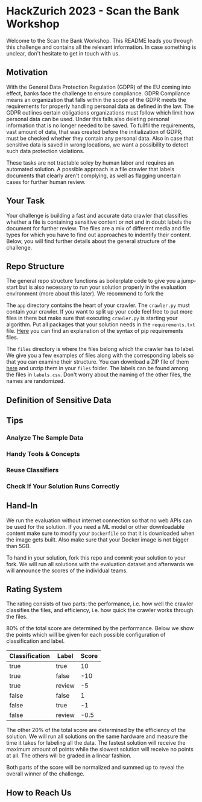 # HackZurich 2023 - Scan the Bank Workshop
Welcome to the Scan the Bank Workshop. This README leads you through this challenge and contains all the relevant information. In case something is unclear, don't hesitate to get in touch with us.

## Motivation
With the General Data Protection Regulation (GDPR) of the EU coming into effect, banks face the challenge to ensure compliance. GDPR Compliance means an organization that falls within the scope of the GDPR meets the requirements for properly handling personal data as defined in the law. The GDPR outlines certain obligations organizations must follow which limit how personal data can be used. Under this falls also deleting personal information that is no longer needed to be saved. To fullfil the requirements, vast amount of data, that was created before the initialization of GDPR, must be checked whether they contain any personal data. Also in case that sensitive data is saved in wrong locations, we want a possibility to detect such data protection violations.

These tasks are not tractable soley by human labor and requires an automated solution. A possible approach is a file crawler that labels documents that clearly aren't complying, as well as flagging uncertain cases for further human review.

## Your Task
Your challenge is building a fast and accurate data crawler that classifies whether a file is containing sensitive content or not and in doubt labels the document for further review. The files are a mix of different media and file types for which you have to find out approaches to indentify their content. Below, you will find further details about the general structure of the challenge.

## Repo Structure
The general repo structure functions as boilerplate code to give you a jump-start but is also necessary to run your solution properly in the evaluation environment (more about this later). We recommend to fork the

The `app` directory contains the heart of your crawler. The `crawler.py` must contain your crawler. If you want to split up your code feel free to put more files in there but make sure that executing `crawler.py` is starting your algorithm. Put all packages that your solution needs in the `requirements.txt` file. [Here](https://pip.pypa.io/en/stable/reference/requirements-file-format/) you can find an explanation of the syntax of pip requirements files.

The `files` directory is where the files belong which the crawler has to label. We give you a few examples of files along with the corresponding labels so that you can examine their structure. You can download a ZIP file of them [here](https://drive.google.com/file/d/1KDqF4_NIhvvxdjyBgxTomzunPPWQxMDB/view?usp=sharing) and unzip them in your `files` folder. The labels can be found among the files in `labels.csv`. Don't worry about the naming of the other files, the names are randomized.

## Definition of Sensitive Data

## Tips
### Analyze The Sample Data

### Handy Tools & Concepts

### Reuse Classifiers

### Check If Your Solution Runs Correctly



## Hand-In

We run the evaluation without internet connection so that no web APIs can be used for the solution. If you need a ML model or other downloadable content make sure to modify your `Dockerfile` so that it is downloaded when the image gets built. Also make sure that your Docker image is not bigger than 5GB.

To hand in your solution, fork this repo and commit your solution to your fork. We will run all solutions with the evaluation dataset and afterwards we will announce the scores of the individual teams.

## Rating System
The rating consists of two parts: the performance, i.e. how well the crawler classifies the files, and efficiency, i.e. how quick the crawler works through the files. 

80% of the total score are determined by the performance. Below we show the points which will be given for each possible configuration of classification and label. 

| Classification | Label  | Score |
| ---            | ---    | ---   |
| true           | true   | 10    |
| true           | false  | -10   |
| true           | review | -5    |
| false          | false  | 1     |
| false          | true   | -1    |
| false          | review | -0.5  |

The other 20% of the total score are determined by the efficiency of the solution. We will run all solutions on the same hardware and measure the time it takes for labeling all the data. The fastest solution will receive the maximum amount of points while the slowest solution will receive no points at all. The others will be graded in a linear fashion.

Both parts of the score will be normalized and summed up to reveal the overall winner of the challenge.
## How to Reach Us

